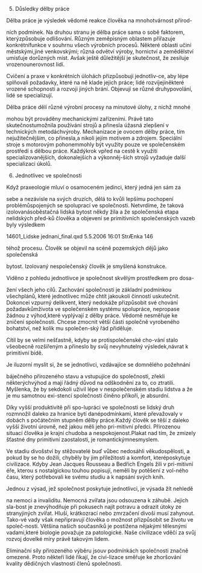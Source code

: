 
5. Důsledky dělby práce

Dělba práce je výsledek vědomé reakce člověka na mnohotvárnost přírod-

ních podmínek. Na druhou stranu je dělba práce sama o sobě faktorem, kterýzpůsobuje odlišování. Různým zeměpisným oblastem přiřazuje konkrétnífunkce v souhrnu všech výrobních procesů. Některé oblasti učiní městskými,jiné venkovskými; různá odvětví výroby, hornictví a zemědělství umísťuje dorůzných míst. Avšak ještě důležitější je skutečnost, že zesiluje vrozenounerovnost lidí.

Cvičení a praxe v konkrétních úlohách přizpůsobují jednotliv-ce, aby lépe splňovali požadavky, které na ně klade jejich práce; lidé rozvíjejíněkteré vrozené schopnosti a rozvoji jiných brání. Objevují se různé druhypovolání, lidé se specializují.

Dělba práce dělí různé výrobní procesy na minutové úlohy, z nichž mnohé

mohou být prováděny mechanickými zařízeními. Právě tato skutečnostumožnila používání strojů a přinesla úžasná zlepšení v technických metodáchvýroby. Mechanizace je ovocem dělby práce, tím nejužitečnějším, co přinesla,a nikoli jejím motivem a zdrojem. Speciální stroje s motorovým pohonemmohly být využity pouze ve společenském prostředí s dělbou práce. Každýkrok vpřed na cestě k využití specializovanějších, dokonalejších a výkonněj-ších strojů vyžaduje další specializaci úkolů.

6. Jednotlivec ve společnosti

Když praxeologie mluví o osamoceném jedinci, který jedná jen sám za

sebe a nezávisle na svých druzích, dělá to kvůli lepšímu pochopení problémůspojených se spoluprací ve společnosti. Netvrdíme, že taková izolovanásoběstačná lidská bytost někdy žila a že společenská etapa nelidských před-ků člověka a objevení se primitivních společenských vazeb byly výsledkem

14601_Lidske jednani_final.qxd 5.5.2006 16:01 StrÆnka 146

téhož procesu. Člověk se objevil na scéně pozemských dějů jako společenská

bytost. Izolovaný nespolečenský člověk je smyšlená konstrukce.

Viděno z pohledu jednotlivce je společnost skvělým prostředkem pro dosa-

žení všech jeho cílů. Zachování společnosti je základní podmínkou všechplánů, které jednotlivec může chtít jakoukoli činností uskutečnit. Dokoncei vzpurný delikvent, který nedokáže přizpůsobit své chování požadavkůmživota ve společenském systému spolupráce, nepropase žádnou z výhod,které vyplývají z dělby práce. Vědomě nesměřuje ke zničení společnosti. Chcese zmocnit větší části společně vyrobeného bohatství, než kolik mu společen-ský řád přiděluje.

Cítil by se velmi nešťastně, kdyby se protispolečenské cho-vání stalo všeobecně rozšířeným a přineslo by svůj nevyhnutelný výsledek,návrat k primitivní bídě.

Je iluzorní myslit si, že se jednotlivci, vzdávajíce se domnělého požehnání

báječného přirozeného stavu a vstupujíce do společnosti, zřekli některýchvýhod a mají řádný důvod na odškodnění za to, co ztratili. Myšlenka, že by sekdokoli uživil lépe v nespolečenském stadiu lidstva a že je mu samotnou exi-stencí společnosti činěno příkoří, je absurdní.

Díky vyšší produktivitě při spo-lupráci ve společnosti se lidský druh rozmnožil daleko za hranice bytí danépodmínkami, které převažovaly v dobách s počátečním stupněm dělby práce.Každý člověk se těší z daleko vyšší životní úrovně, než jakou měli jeho pri-mitivní předci. Přirozenou situací člověka je krajní chudoba a nespokojenost.Plakat nad tím, že zmizely šťastné dny primitivní zaostalosti, je romantickýmnesmyslem.

Ve stadiu divošství by stěžovatelé buď vůbec nedosáhli věkudospělosti, a pokud by se ho dožili, chyběly by jim příležitosti a komfort, kteréposkytuje civilizace. Kdyby Jean Jacques Rousseau a Bedřich Engels žili v pri-mitivní éře, kterou s nostalgickou touhou popisují, neměli by potěšení z vol-ného času, který potřebovali ke svému studiu a k napsání svých knih.

Jednou z výsad, jež společnost poskytuje jednotlivci, je výsada žít nehledě

na nemoci a invaliditu. Nemocná zvířata jsou odsouzena k záhubě. Jejich sla-bost je znevýhodňuje při pokusech najít potravu a odrazit útoky ze stranyjiných zvířat. Hluší, krátkozrací nebo zmrzačení divoši musí zahynout. Tako-vé vady však nepřipravují člověka o možnost přizpůsobit se životu ve společ-nosti. Většina našich současníků je postižena nějakými tělesnými vadami,které biologie považuje za patologické. Naše civilizace vděčí za svůj rozvoj dovelké míry právě takovým lidem.

Eliminační síly přirozeného výběru jsouv podmínkách společnosti značně omezené. Proto někteří lidé říkají, že civi-lizace směřuje ke zhoršování kvality dědičných vlastností členů společnosti.
